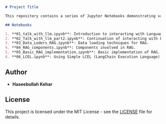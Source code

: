 ```markdown
# Project Title

This repository contains a series of Jupyter Notebooks demonstrating various aspects of working with Language Models and Retrieval-Augmented Generation (RAG) using LangChain and OpenAI.

## Notebooks

1. **01_talk_with_llm.ipynb**: Introduction to interacting with Language Models.
2. **02_Talk_with_llm_part2.ipynb**: Continuation of interacting with Language Models.
3. **03_Data_Loders_RAG.ipynb**: Data loading techniques for RAG.
4. **04_RAG_components.ipynb**: Components involved in RAG.
5. **05_Basic_RAG_implementation.ipynb**: Basic implementation of RAG.
6. **06_LCEL.ipynb**: Using Simple LCEL (LangChain Execution Language).

```

## Author

- **Haseebullah Kehar**

## License

This project is licensed under the MIT License - see the [LICENSE](LICENSE) file for details.
```
